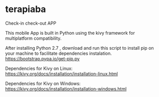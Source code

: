 # terapiaba
Check-in check-out APP


This mobile App is built in Python using the kivy framework for multiplatform compatibility.

After installing Python 2.7 , 
download and run this script to install pip on your machine to facilitate dependencies instalation.
https://bootstrap.pypa.io/get-pip.py


Dependencies for Kivy on Linux:
https://kivy.org/docs/installation/installation-linux.html


Dependencies for Kivy on Windows:
https://kivy.org/docs/installation/installation-windows.html


